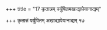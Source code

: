 +++
title = "17 कृतान्नम् पर्युषितमखाद्यापेयानाद्यम्"

+++
कृतान्नं पर्युषितम् अखाद्यापेयानाद्यम् १७